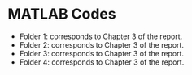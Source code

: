 # MATLAB Codes
* Folder 1: corresponds to Chapter 3 of the report.
* Folder 2: corresponds to Chapter 3 of the report.
* Folder 3: corresponds to Chapter 3 of the report.
* Folder 4: corresponds to Chapter 3 of the report.

